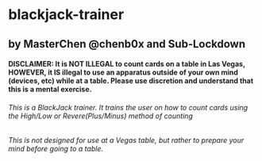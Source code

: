 blackjack-trainer
==============

by MasterChen @chenb0x
and Sub-Lockdown
----------------------

#### DISCLAIMER: It is NOT ILLEGAL to count cards on a table in Las Vegas, HOWEVER, it IS illegal to use an apparatus outside of your own mind (devices, etc) while at a table. Please use discretion and understand that this is a mental exercise.


###### This is a BlackJack trainer. It trains the user on how to count cards using the High/Low or Revere(Plus/Minus) method of counting

###### This is not designed for use at a Vegas table, but rather to prepare your mind before going to a table.

